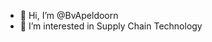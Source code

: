 - 👋 Hi, I’m @BvApeldoorn
- 👀 I’m interested in Supply Chain Technology

<!---
BvApeldoorn/BvApeldoorn is a ✨ special ✨ repository because its `README.md` (this file) appears on your GitHub profile.
You can click the Preview link to take a look at your changes.
--->
